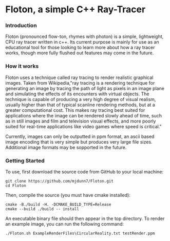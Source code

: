 # Floton, a simple C++ Ray-Tracer

### Introduction

Floton (pronounced flow-ton, rhymes with photon) is a simple, lightweight, CPU ray tracer written in c++. Its current purpose is mainly for use as an educational tool for those looking to learn more about how a ray tracer works, though more fully flushed out features may come in the future.

### How it works
Floton uses a technique called ray tracing to render realistic graphical images. Taken from Wikipedia,"ray tracing is a rendering technique for generating an image by tracing the path of light as pixels in an image plane and simulating the effects of its encounters with virtual objects. The technique is capable of producing a very high degree of visual realism, usually higher than that of typical scanline rendering methods, but at a greater computational cost. This makes ray tracing best suited for applications where the image can be rendered slowly ahead of time, such as in still images and film and television visual effects, and more poorly suited for real-time applications like video games where speed is critical."

Currently, images can only be outputted in ppm format, an ascii based image encoding that is very simple but produces very large file sizes. Additional image formats may be sopported in the future.

### Getting Started
To use, first download the source code from GitHub to your local machine:
```
git clone https://github.com/mjdunn7/Floton.git
cd Floton
```
  
Then, compile the source (you must have cmake installed):
```
cmake -B./build -H. -DCMAKE_BUILD_TYPE=Release
cmake --build ./build -- install
```
  
An executable binary file should then appear in the top directory. To render an example image, you can run the following command:
```
./Floton.sh ExampleRenderFiles\CircularReality.txt testRender.ppm
```
  


